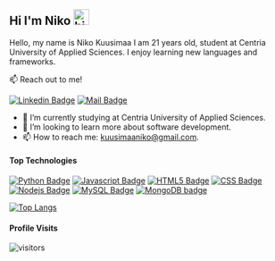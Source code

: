 ## Hi I'm Niko <img src="https://user-images.githubusercontent.com/1303154/88677602-1635ba80-d120-11ea-84d8-d263ba5fc3c0.gif" width="28px" alt="hi">

Hello, my name is Niko Kuusimaa I am 21 years old, student at Centria University of Applied Sciences. I enjoy learning new languages and frameworks.

:mailbox: Reach out to me!

[![Linkedin Badge](https://img.shields.io/badge/-Niko-0e76a8?style=flat&labelColor=0e76a8&logo=linkedin&logoColor=white)](https://www.linkedin.com/in/niko-kuusimaa-b6587620a/)
[![Mail Badge](https://img.shields.io/badge/-kuusimaaniko-c0392b?style=flat&labelColor=c0392b&logo=gmail&logoColor=white)](mailto:kuusimaaniko@gmail.com)

- 🔭 I’m currently studying at Centria University of Applied Sciences.
- 🤔 I’m looking to learn more about software development.
- 📫 How to reach me: kuusimaaniko@gmail.com.

#### Top Technologies

<!-- TODO: Make technologies links takes you to repositories -->

[![Python Badge](https://img.shields.io/badge/-Python-61DBFB?style=for-the-badge&labelColor=black&logo=python&logoColor=61DBFB)](#) [![Javascript Badge](https://img.shields.io/badge/-Javascript-F0DB4F?style=for-the-badge&labelColor=black&logo=javascript&logoColor=F0DB4F)](#) [![HTML5 Badge](https://img.shields.io/badge/-HTML5-orange?style=for-the-badge&labelColor=black&logo=HTML5&logoColor=lightorange)](#) [![CSS Badge](https://img.shields.io/badge/-CSS3-blue?style=for-the-badge&labelColor=black&logo=CSS3&logoColor=blue)](#) [![Nodejs Badge](https://img.shields.io/badge/-Node.js-3C873A?style=for-the-badge&labelColor=black&logo=node.js&logoColor=3C873A)](#)  [![MySQL Badge](https://img.shields.io/badge/-mysql-lightblue?style=for-the-badge&labelColor=black&logo=mysql&logoColor=lightblue)](#) [![MongoDB badge](https://img.shields.io/badge/-Mongodb-lightgreen?style=for-the-badge&labelColor=black&logo=mongodb&logoColor=lightgreen)](#)

[![Top Langs](https://github-readme-stats.vercel.app/api/top-langs/?username=kuusimaa&theme=react&layout=compact)](https://github.com/anuraghazra/github-readme-stats)


#### Profile Visits 

![visitors](https://visitor-badge.glitch.me/badge?page_id=kuusimaa)
